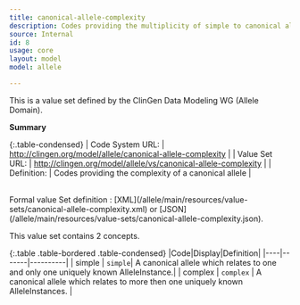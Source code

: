 ```yaml
---
title: canonical-allele-complexity
description: Codes providing the multiplicity of simple to canonical allele relationships.
source: Internal
id: 8
usage: core
layout: model
model: allele

---
```


This is a value set defined by the ClinGen Data Modeling WG (Allele Domain).

__Summary__

{:.table-condensed}
| Code System URL:  | http://clingen.org/model/allele/canonical-allele-complexity |
| Value Set URL:  | http://clingen.org/model/allele/vs/canonical-allele-complexity |
| Definition: | Codes providing the complexity of a canonical allele |

<br/>
Formal value Set definition : [XML](/allele/main/resources/value-sets/canonical-allele-complexity.xml) or [JSON](/allele/main/resources/value-sets/canonical-allele-complexity.json).

This value set contains 2 concepts.

{:.table .table-bordered .table-condensed}
|Code|Display|Definition|
|----|-------|----------|
| simple | `simple`| A canonical allele which relates to one and only one uniquely known AlleleInstance.|
| complex | `complex` | A canonical allele which relates to more then one uniquely known AlleleInstances. |

